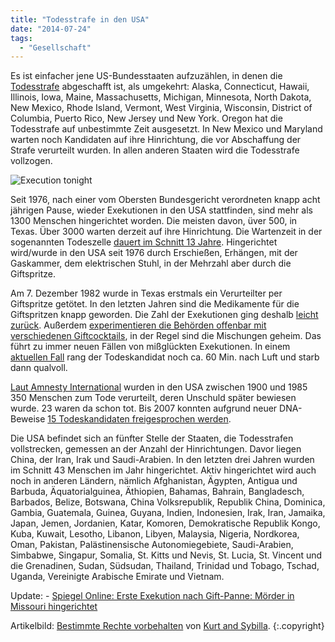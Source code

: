 ```yaml
---
title: "Todesstrafe in den USA"
date: "2014-07-24"
tags:
  - "Gesellschaft"
---
```


Es ist einfacher jene US-Bundesstaaten aufzuzählen, in denen die [Todesstrafe](http://de.wikipedia.org/wiki/Todesstrafe_in_den_Vereinigten_Staaten) abgeschafft ist, als umgekehrt: Alaska, Connecticut, Hawaii, Illinois, Iowa, Maine, Massachusetts, Michigan, Minnesota, North Dakota, New Mexico, Rhode Island, Vermont, West Virginia, Wisconsin, District of Columbia, Puerto Rico, New Jersey und New York. Oregon hat die Todesstrafe auf unbestimmte Zeit ausgesetzt. In New Mexico und Maryland warten noch Kandidaten auf ihre Hinrichtung, die vor Abschaffung der Strafe verurteilt wurden. In allen anderen Staaten wird die Todesstrafe vollzogen.

![Execution tonight](/images/2927451699_84129f79d7_b.jpg)

Seit 1976, nach einer vom Obersten Bundesgericht verordneten knapp acht jährigen Pause, wieder Exekutionen in den USA stattfinden, sind mehr als 1300 Menschen hingerichtet worden. Die meisten davon, üver 500, in Texas. Über 3000 warten derzeit auf ihre Hinrichtung. Die Wartenzeit in der sogenannten Todeszelle [dauert im Schnitt 13 Jahre](http://www.wienerzeitung.at/nachrichten/archiv/58896_Quaelendes-Warten-auf-die-Exekution.html). Hingerichtet wird/wurde in den USA seit 1976 durch Erschießen, Erhängen, mit der Gaskammer, dem elektrischen Stuhl, in der Mehrzahl aber durch die Giftspritze.

Am 7. Dezember 1982 wurde in Texas erstmals ein Verurteilter per Giftspritze getötet. In den letzten Jahren sind die Medikamente für die Giftspritzen knapp geworden. Die Zahl der Exekutionen ging deshalb [leicht zurück](http://www.zeit.de/politik/ausland/2013-12/todesstrafe-usa-giftspritze). Außerdem [experimentieren die Behörden offenbar mit verschiedenen Giftcocktails](http://www.zeit.de/wissen/2014-01/todesspritze-hinrichtung-gift-qual), in der Regel sind die Mischungen geheim. Das führt zu immer neuen Fällen von mißglückten Exekutionen. In einem [aktuellen Fall](http://www.zeit.de/gesellschaft/zeitgeschehen/2014-07/hinrichtung-usa-todeskampf) rang der Todeskandidat noch ca. 60 Min. nach Luft und starb dann qualvoll.

[Laut Amnesty International](http://www.amnesty.org/en/library/info/ACT50/006/2006) wurden in den USA zwischen 1900 und 1985 350 Menschen zum Tode verurteilt, deren Unschuld später bewiesen wurde. 23 waren da schon tot. Bis 2007 konnten aufgrund neuer DNA-Beweise [15 Todeskandidaten freigesprochen werden](http://www.innocenceproject.org/Content/After_21_Years_in_Prison__including_16_on_Death_Row__Curtis_McCarty_is_Exonerated_Based_on_DNA_Evidence.php).

Die USA befindet sich an fünfter Stelle der Staaten, die Todesstrafen vollstrecken, gemessen an der Anzahl der Hinrichtungen. Davor liegen China, der Iran, Irak und Saudi-Arabien. In den letzten drei Jahren wurden im Schnitt 43 Menschen im Jahr hingerichtet. Aktiv hingerichtet wird auch noch in anderen Ländern, nämlich Afghanistan, Ägypten, Antigua und Barbuda, Äquatorialguinea, Äthiopien, Bahamas, Bahrain, Bangladesch, Barbados, Belize, Botswana, China Volksrepublik, Republik China, Dominica, Gambia, Guatemala, Guinea, Guyana, Indien, Indonesien, Irak, Iran, Jamaika, Japan, Jemen, Jordanien, Katar, Komoren, Demokratische Republik Kongo, Kuba, Kuwait, Lesotho, Libanon, Libyen, Malaysia, Nigeria, Nordkorea, Oman, Pakistan, Palästinensische Autonomiegebiete, Saudi-Arabien, Simbabwe, Singapur, Somalia, St. Kitts und Nevis, St. Lucia, St. Vincent und die Grenadinen, Sudan, Südsudan, Thailand, Trinidad und Tobago, Tschad, Uganda, Vereinigte Arabische Emirate und Vietnam.

Update:
\- [Spiegel Online: Erste Exekution nach Gift-Panne: Mörder in Missouri hingerichtet](http://www.spiegel.de/panorama/justiz/todesstrafe-moerder-in-missouri-mit-giftinjektion-hingerichtet-a-984664.html)

Artikelbild:  [Bestimmte Rechte vorbehalten](https://creativecommons.org/licenses/by-nc/2.0/) von [Kurt and Sybilla](https://www.flickr.com/photos/upturnedface/).  {:.copyright}
